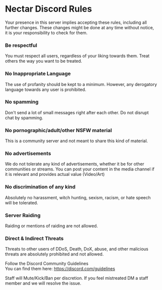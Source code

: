 # Nectar Discord Rules
Your presence in this server implies accepting these rules, including all further changes. These changes might be done at any time without notice, it is your responsibility to check for them.

### Be respectful
You must respect all users, regardless of your liking towards them. Treat others the way you want to be treated.

### No Inappropriate Language
The use of profanity should be kept to a minimum. However, any derogatory language towards any user is prohibited.

### No spamming
Don't send a lot of small messages right after each other. Do not disrupt chat by spamming.

### No pornographic/adult/other NSFW material
This is a community server and not meant to share this kind of material.

### No advertisements
We do not tolerate any kind of advertisements, whether it be for other communities or streams. You can post your content in the media channel if it is relevant and provides actual value (Video/Art)

### No discrimination of any kind
Absolutely no harassment, witch hunting, sexism, racism, or hate speech will be tolerated.

### Server Raiding
Raiding or mentions of raiding are not allowed.

### Direct & Indirect Threats
Threats to other users of DDoS, Death, DoX, abuse, and other malicious threats are absolutely prohibited and not allowed.

Follow the Discord Community Guidelines  
You can find them here: https://discord.com/guidelines

Staff will Mute/Kick/Ban per discretion. If you feel mistreated DM a staff member and we will resolve the issue.
